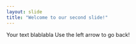 ```yaml
---
layout: slide
title: "Welcome to our second slide!"
---
```

Your text blablabla
Use the left arrow to go back!
